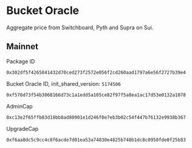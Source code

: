 # Bucket Oracle
Aggregate price from Switchboard, Pyth and Supra on Sui.

## Mainnet
Package ID
```
0x302df5f4265841432d70ced273f2572e056f2cd260aad1797a6e56f2727b39e4
```
Bucket Oracle ID, init_shared_version: `5174506`
```
0xf578d73f54b3068166d73c1a1edd5a105ce82f97f5a8ea1ac17d53e0132a1078
```
AdminCap
```
0xc13e2f65ffb83d18bb8ad80901e1d246f0e7eb3b02c54f447b76132e9938b367
```
UpgradeCap
```
0xf6aa8dc5c9cc4c8f6acde7d01ea53a74830e4825b748b1dc8c0950fde0f25b83
```

